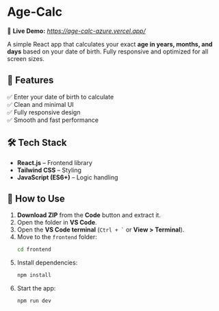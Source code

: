 # **Age-Calc**  
🔗 **Live Demo:** *https://age-calc-azure.vercel.app/*  

A simple React app that calculates your exact **age in years, months, and days** based on your date of birth. Fully responsive and optimized for all screen sizes.  

## 🚀 **Features**  
✅ Enter your date of birth to calculate  
✅ Clean and minimal UI  
✅ Fully responsive design  
✅ Smooth and fast performance  

## 🛠 **Tech Stack**  
- **React.js** – Frontend library  
- **Tailwind CSS** – Styling  
- **JavaScript (ES6+)** – Logic handling  

## 📌 **How to Use**  
1. **Download ZIP** from the **Code** button and extract it.  
2. Open the folder in **VS Code**.  
3. Open the **VS Code terminal** (`` Ctrl + ` `` or **View > Terminal**).  
4. Move to the `frontend` folder:  
   ```bash
   cd frontend
   ```  
5. Install dependencies:  
   ```bash
   npm install
   ```
6. Start the app:  
   ```bash
   npm run dev
   ```  
